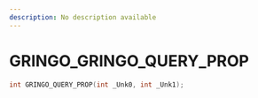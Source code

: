 ```yaml
---
description: No description available 
---
```


# GRINGO\_GRINGO_QUERY_PROP

```cpp
int GRINGO_QUERY_PROP(int _Unk0, int _Unk1);
```
